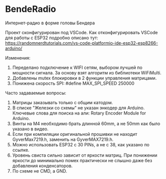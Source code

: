 # BendeRadio
 Интернет-радио в форме головы Бендера

Проект сконфигурирован под VSCode. Как отконфигурировать VSCode для работы с ESP32 подробно описано тут:
https://randomnerdtutorials.com/vs-code-platformio-ide-esp32-esp8266-arduino/

Изменения:
1) Переделано подключение к WIFI сетям, выбором лучшей по мощности сигнала. За основу взят алгоритм из библиотеки
WiFiMulti.
2) Добавлены mutex блокировки в 2 функции управления матрицами.
3) Понижена скорость SPI: #define MAX_SPI_SPEED 250000

Часто задаваемые вопросы:
1) Матрицы заказывать только с общим катодом.
2) В списке "Железки со схемы" не указан энкодер для Arduino. Ключевые слова для поиска на али: 
Rotary Encoder Module for Arduino.
3) Винты на M4 необходимо брать длинной 60mm, а не 50mm как было указано в видео.
4) Если при компиляции оригинальной прошивки не находит GyverMax7219.h, заменить на
GyverMAX7219.h.
5) Можно использовать ESP32 c 30 PINs, а не с 38, как указано по ссылке.
6) Уровень свиста сильно зависит от яркости матриц. При понижении яркости до минимально помех практически не
слышно даже без добавления конденсаторов.
7) По схеме не CMD, а GND.
